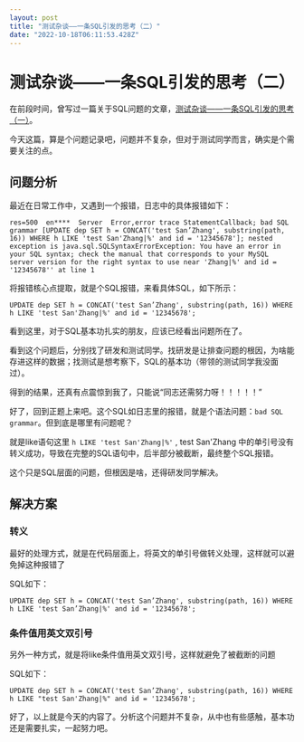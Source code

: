 ```yaml
---
layout: post
title: "测试杂谈——一条SQL引发的思考（二）"
date: "2022-10-18T06:11:53.428Z"
---
```

测试杂谈——一条SQL引发的思考（二）
===================

在前段时间，曾写过一篇关于SQL问题的文章，[测试杂谈——一条SQL引发的思考（一）](https://www.cnblogs.com/hong-fithing/p/15795088.html)。

今天这篇，算是个问题记录吧，问题并不复杂，但对于测试同学而言，确实是个需要关注的点。

问题分析
----

最近在日常工作中，又遇到一个报错，日志中的具体报错如下：

    res=500  en****  Server  Error,error trace StatementCallback; bad SQL grammar [UPDATE dep SET h = CONCAT('test San’Zhang', substring(path, 16)) WHERE h LIKE 'test San'Zhang|%' and id = '12345678']; nested exception is java.sql.SQLSyntaxErrorException: You have an error in your SQL syntax; check the manual that corresponds to your MySQL server version for the right syntax to use near 'Zhang|%' and id = '12345678'' at line 1
    

将报错核心点提取，就是个SQL报错，来看具体SQL，如下所示：

    UPDATE dep SET h = CONCAT('test San’Zhang', substring(path, 16)) WHERE h LIKE 'test San'Zhang|%' and id = '12345678';
    

看到这里，对于SQL基本功扎实的朋友，应该已经看出问题所在了。

看到这个问题后，分别找了研发和测试同学。找研发是让排查问题的根因，为啥能存进这样的数据；找测试是想考察下，SQL的基本功（带领的测试同学我没面过）。

得到的结果，还真有点震惊到我了，只能说“同志还需努力呀！！！！！”

好了，回到正题上来吧。这个SQL如日志里的报错，就是个语法问题：`bad SQL grammar`。但到底是哪里有问题呢？

就是like语句这里 `h LIKE 'test San'Zhang|%'` , test San'Zhang 中的单引号没有转义成功，导致在完整的SQL语句中，后半部分被截断，最终整个SQL报错。

这个只是SQL层面的问题，但根因是啥，还得研发同学解决。

解决方案
----

### 转义

最好的处理方式，就是在代码层面上，将英文的单引号做转义处理，这样就可以避免掉这种报错了

SQL如下：

    UPDATE dep SET h = CONCAT('test San’Zhang', substring(path, 16)) WHERE h LIKE 'test San’Zhang|%' and id = '12345678';
    

### 条件值用英文双引号

另外一种方式，就是将like条件值用英文双引号，这样就避免了被截断的问题

SQL如下：

    UPDATE dep SET h = CONCAT('test San’Zhang', substring(path, 16)) WHERE h LIKE "test San'Zhang|%" and id = '12345678';
    

好了，以上就是今天的内容了。分析这个问题并不复杂，从中也有些感触，基本功还是需要扎实，一起努力吧。